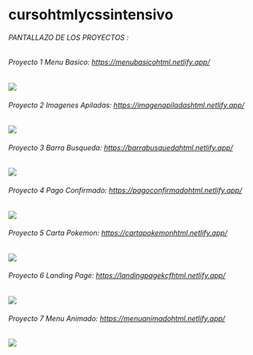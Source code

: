 # cursohtmlycssintensivo

###### PANTALLAZO DE LOS PROYECTOS :


###### Proyecto 1 Menu Basico: https://menubasicohtml.netlify.app/
![](https://i.ibb.co/0Yjd7CM/Captura.png)


###### Proyecto 2 Imagenes Apiladas: https://imagenapiladashtml.netlify.app/
![](https://i.ibb.co/4WK5n14/imagenesapiladas.png)


###### Proyecto 3 Barra Busqueda: https://barrabusquedahtml.netlify.app/
![](https://i.ibb.co/JvPqpKM/barrabusqueda.png)


###### Proyecto 4 Pago Confirmado: https://pagoconfirmadohtml.netlify.app/
![](https://i.ibb.co/3d5XhY7/pagoconfirmado.png)


###### Proyecto 5 Carta Pokemon: https://cartapokemonhtml.netlify.app/
![](https://i.ibb.co/0FFpBrc/cartapokemon.png)


###### Proyecto 6 Landing Page: https://landingpagekcfhtml.netlify.app/
![](https://i.ibb.co/Xjy8D6Z/landingpagehtml.png)


###### Proyecto 7 Menu Animado: https://menuanimadohtml.netlify.app/
![](https://i.ibb.co/qsZk5Fc/menuanimado.png)
